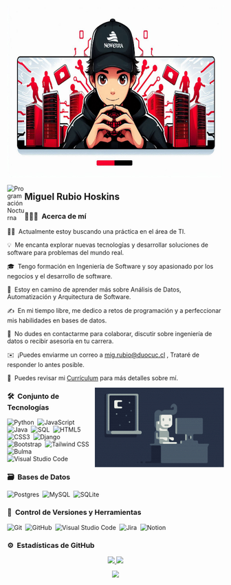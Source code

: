 
<img src="https://github.com/miguelrubiohs/miguelrubiohs/blob/main/not/Banner-01.jpeg" alt="Miguel Ángel Banner" width="120%" height="400px">


<img alt="Programación Nocturna" src="./assets/Hand%20Wave.gif" width='40' align="left"/><h2 align="left">Miguel Rubio Hoskins</h2>

### 👨🏻‍💻 &nbsp;Acerca de mí

👨‍💻 &nbsp;Actualmente estoy buscando una práctica en el área de TI.

💡 &nbsp;Me encanta explorar nuevas tecnologías y desarrollar soluciones de software para problemas del mundo real.

🎓 &nbsp;Tengo formación en Ingeniería de Software y soy apasionado por los negocios y el desarrollo de software.

🌱 &nbsp;Estoy en camino de aprender más sobre Análisis de Datos, Automatización y Arquitectura de Software.

✍️ &nbsp;En mi tiempo libre, me dedico a retos de programación y a perfeccionar mis habilidades en bases de datos.

💬 &nbsp;No dudes en contactarme para colaborar, discutir sobre ingeniería de datos o recibir asesoría en tu carrera.

✉️ &nbsp;¡Puedes enviarme un correo a mig.rubio@duocuc.cl , Trataré de responder lo antes posible.

📄 &nbsp;Puedes revisar mi [Currículum](https://github.com/miguelrubiohs/miguelrubiohs/blob/main/not/Miguel_Rubiohs_cv.pdf) para más detalles sobre mí.

<img alt="Programación Nocturna" src="https://raw.githubusercontent.com/AVS1508/AVS1508/master/assets/Night-Coding.gif" align="right"/>

### 🛠 &nbsp;Conjunto de Tecnologías

![Python](https://img.shields.io/badge/python-3670A0?style=for-the-badge&logo=python&logoColor=ffdd54)&nbsp;
![JavaScript](https://img.shields.io/badge/javascript-%23323330.svg?style=for-the-badge&logo=javascript&logoColor=%23F7DF1E)&nbsp;
![Java](https://img.shields.io/badge/java-%23ED8B00.svg?style=for-the-badge&logo=java&logoColor=white)&nbsp;
![SQL](https://img.shields.io/badge/sql-%2300599C.svg?style=for-the-badge&logo=sql&logoColor=white)&nbsp;
![HTML5](https://img.shields.io/badge/html5-%23E34F26.svg?style=for-the-badge&logo=html5&logoColor=white)&nbsp;
![CSS3](https://img.shields.io/badge/css3-%231572B6.svg?style=for-the-badge&logo=css3&logoColor=white)&nbsp;
![Django](https://img.shields.io/badge/django-%23092E20.svg?style=for-the-badge&logo=django&logoColor=white)&nbsp;
![Bootstrap](https://img.shields.io/badge/bootstrap-%23563D7C.svg?style=for-the-badge&logo=bootstrap&logoColor=white)&nbsp;
![Tailwind CSS](https://img.shields.io/badge/tailwindcss-06B6D4?style=for-the-badge&logo=tailwind-css&logoColor=white)&nbsp;
![Bulma](https://img.shields.io/badge/bulma-00D1B2?style=for-the-badge&logo=bulma&logoColor=white)&nbsp;
![Visual Studio Code](https://img.shields.io/badge/Visual%20Studio%20Code-0078d7.svg?style=for-the-badge&logo=visual-studio-code&logoColor=white)&nbsp;

### 🗃 &nbsp;Bases de Datos

![Postgres](https://img.shields.io/badge/postgres-%23316192.svg?style=for-the-badge&logo=postgresql&logoColor=white)&nbsp;
![MySQL](https://img.shields.io/badge/mysql-%2300f.svg?style=for-the-badge&logo=mysql&logoColor=white)&nbsp;
![SQLite](https://img.shields.io/badge/sqlite-%2307405e.svg?style=for-the-badge&logo=sqlite&logoColor=white)&nbsp;

### 🧰 &nbsp;Control de Versiones y Herramientas

![Git](https://img.shields.io/badge/git-%23F05033.svg?style=for-the-badge&logo=git&logoColor=white)&nbsp;
![GitHub](https://img.shields.io/badge/github-%23121011.svg?style=for-the-badge&logo=github&logoColor=white)&nbsp;
![Visual Studio Code](https://img.shields.io/badge/Visual%20Studio%20Code-0078d7.svg?style=for-the-badge&logo=visual-studio-code&logoColor=white)&nbsp;
![Jira](https://img.shields.io/badge/jira-%230A0FFF.svg?style=for-the-badge&logo=jira&logoColor=white)&nbsp;
![Notion](https://img.shields.io/badge/Notion-%23000000.svg?style=for-the-badge&logo=notion&logoColor=white)&nbsp;

### ⚙️ &nbsp;Estadísticas de GitHub

<p align="center">
  <a href="https://github.com/miguelangelrh">
    <img height="180em" src="https://github-readme-stats-eight-theta.vercel.app/api?username=miguelangelrh&show_icons=true&theme=algolia&include_all_commits=true&count_private=true"/>
  </a>
  <a href="https://github.com/miguelangelrh">
    <img height="180em" src="https://github-readme-stats-eight-theta.vercel.app/api/top-langs/?username=miguelangelrh&layout=compact&langs_count=8&theme=algolia"/>
  </a>
</p>
<p align="center">
  <img height="180em" src="https://github-readme-streak-stats.herokuapp.com/?user=miguelangelrh&theme=dark&hide_border=true"/>
</p>
